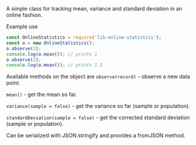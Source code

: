 A simple class for tracking mean, variance and standard deviation in an online fashion.

Example use
```js
const OnlineStatistics = require('lib-online-statistics');
const o = new OnlineStatistics();
o.observe(1);
console.log(o.mean()); // prints 1
o.observe(2);
console.log(o.mean()); // prints 1.5
```

Available methods on the object are
`observe(record)` - observe a new data point.

`mean()` - get the mean so far.

`variance(sample = false)` - get the variance so far (sample or population).

`standardDeviation(sample = false)` - get the corrected standard deviation (sample or population).


Can be serialized with JSON.stringify and provides a fromJSON method.

